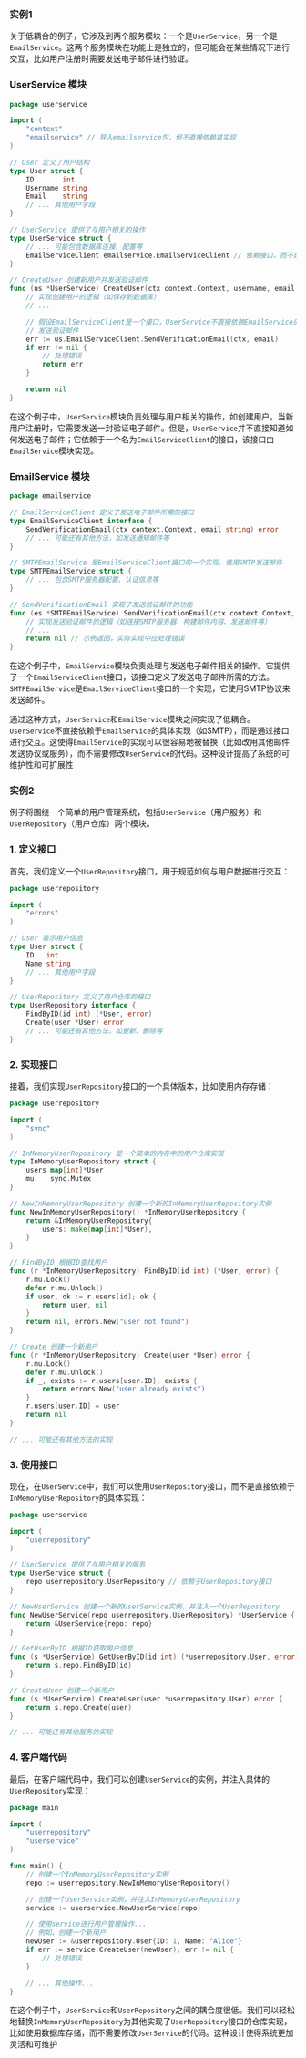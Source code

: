 ### 实例1
关于低耦合的例子，它涉及到两个服务模块：一个是`UserService`，另一个是`EmailService`。这两个服务模块在功能上是独立的，但可能会在某些情况下进行交互，比如用户注册时需要发送电子邮件进行验证。

### UserService 模块

```go
package userservice

import (
    "context"
    "emailservice" // 导入emailservice包，但不直接依赖其实现
)

// User 定义了用户结构
type User struct {
    ID       int
    Username string
    Email    string
    // ... 其他用户字段
}

// UserService 提供了与用户相关的操作
type UserService struct {
    // ... 可能包含数据库连接、配置等
    EmailServiceClient emailservice.EmailServiceClient // 依赖接口，而不是具体实现
}

// CreateUser 创建新用户并发送验证邮件
func (us *UserService) CreateUser(ctx context.Context, username, email string) error {
    // 实现创建用户的逻辑（如保存到数据库）
    // ...

    // 假设EmailServiceClient是一个接口，UserService不直接依赖EmailService的具体实现
    // 发送验证邮件
    err := us.EmailServiceClient.SendVerificationEmail(ctx, email)
    if err != nil {
        // 处理错误
        return err
    }

    return nil
}
```

在这个例子中，`UserService`模块负责处理与用户相关的操作，如创建用户。当新用户注册时，它需要发送一封验证电子邮件。但是，`UserService`并不直接知道如何发送电子邮件；它依赖于一个名为`EmailServiceClient`的接口，该接口由`EmailService`模块实现。

### EmailService 模块

```go
package emailservice

// EmailServiceClient 定义了发送电子邮件所需的接口
type EmailServiceClient interface {
    SendVerificationEmail(ctx context.Context, email string) error
    // ... 可能还有其他方法，如发送通知邮件等
}

// SMTPEmailService 是EmailServiceClient接口的一个实现，使用SMTP发送邮件
type SMTPEmailService struct {
    // ... 包含SMTP服务器配置、认证信息等
}

// SendVerificationEmail 实现了发送验证邮件的功能
func (es *SMTPEmailService) SendVerificationEmail(ctx context.Context, email string) error {
    // 实现发送验证邮件的逻辑（如连接SMTP服务器、构建邮件内容、发送邮件等）
    // ...
    return nil // 示例返回，实际实现中应处理错误
}
```

在这个例子中，`EmailService`模块负责处理与发送电子邮件相关的操作。它提供了一个`EmailServiceClient`接口，该接口定义了发送电子邮件所需的方法。`SMTPEmailService`是`EmailServiceClient`接口的一个实现，它使用SMTP协议来发送邮件。

通过这种方式，`UserService`和`EmailService`模块之间实现了低耦合。`UserService`不直接依赖于`EmailService`的具体实现（如SMTP），而是通过接口进行交互。这使得`EmailService`的实现可以很容易地被替换（比如改用其他邮件发送协议或服务），而不需要修改`UserService`的代码。这种设计提高了系统的可维护性和可扩展性



### 实例2

例子将围绕一个简单的用户管理系统，包括`UserService`（用户服务）和`UserRepository`（用户仓库）两个模块。

### 1. 定义接口

首先，我们定义一个`UserRepository`接口，用于规范如何与用户数据进行交互：

```go
package userrepository

import (
    "errors"
)

// User 表示用户信息
type User struct {
    ID   int
    Name string
    // ... 其他用户字段
}

// UserRepository 定义了用户仓库的接口
type UserRepository interface {
    FindByID(id int) (*User, error)
    Create(user *User) error
    // ... 可能还有其他方法，如更新、删除等
}
```

### 2. 实现接口

接着，我们实现`UserRepository`接口的一个具体版本，比如使用内存存储：

```go
package userrepository

import (
    "sync"
)

// InMemoryUserRepository 是一个简单的内存中的用户仓库实现
type InMemoryUserRepository struct {
    users map[int]*User
    mu    sync.Mutex
}

// NewInMemoryUserRepository 创建一个新的InMemoryUserRepository实例
func NewInMemoryUserRepository() *InMemoryUserRepository {
    return &InMemoryUserRepository{
        users: make(map[int]*User),
    }
}

// FindByID 根据ID查找用户
func (r *InMemoryUserRepository) FindByID(id int) (*User, error) {
    r.mu.Lock()
    defer r.mu.Unlock()
    if user, ok := r.users[id]; ok {
        return user, nil
    }
    return nil, errors.New("user not found")
}

// Create 创建一个新用户
func (r *InMemoryUserRepository) Create(user *User) error {
    r.mu.Lock()
    defer r.mu.Unlock()
    if _, exists := r.users[user.ID]; exists {
        return errors.New("user already exists")
    }
    r.users[user.ID] = user
    return nil
}

// ... 可能还有其他方法的实现
```

### 3. 使用接口

现在，在`UserService`中，我们可以使用`UserRepository`接口，而不是直接依赖于`InMemoryUserRepository`的具体实现：

```go
package userservice

import (
    "userrepository"
)

// UserService 提供了与用户相关的服务
type UserService struct {
    repo userrepository.UserRepository // 依赖于UserRepository接口
}

// NewUserService 创建一个新的UserService实例，并注入一个UserRepository
func NewUserService(repo userrepository.UserRepository) *UserService {
    return &UserService{repo: repo}
}

// GetUserByID 根据ID获取用户信息
func (s *UserService) GetUserByID(id int) (*userrepository.User, error) {
    return s.repo.FindByID(id)
}

// CreateUser 创建一个新用户
func (s *UserService) CreateUser(user *userrepository.User) error {
    return s.repo.Create(user)
}

// ... 可能还有其他服务的实现
```

### 4. 客户端代码

最后，在客户端代码中，我们可以创建`UserService`的实例，并注入具体的`UserRepository`实现：

```go
package main

import (
    "userrepository"
    "userservice"
)

func main() {
    // 创建一个InMemoryUserRepository实例
    repo := userrepository.NewInMemoryUserRepository()

    // 创建一个UserService实例，并注入InMemoryUserRepository
    service := userservice.NewUserService(repo)

    // 使用service进行用户管理操作...
    // 例如，创建一个新用户
    newUser := &userrepository.User{ID: 1, Name: "Alice"}
    if err := service.CreateUser(newUser); err != nil {
        // 处理错误...
    }

    // ... 其他操作...
}
```

在这个例子中，`UserService`和`UserRepository`之间的耦合度很低。我们可以轻松地替换`InMemoryUserRepository`为其他实现了`UserRepository`接口的仓库实现，比如使用数据库存储，而不需要修改`UserService`的代码。这种设计使得系统更加灵活和可维护
